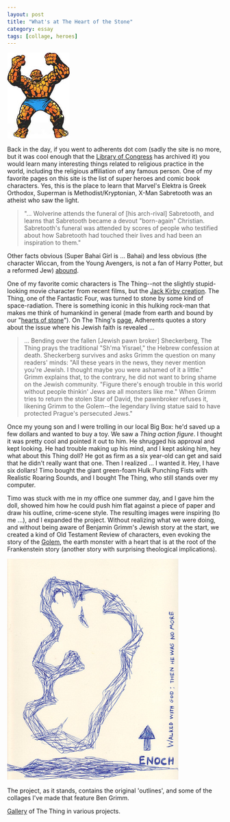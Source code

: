 ```yaml
---
layout: post
title: "What's at The Heart of the Stone"
category: essay
tags: [collage, heroes]
---
```


![The Thing](/assets/thing.jpg)

Back in the day, if you went to adherents dot com (sadly the site is no more, but it was cool enough that the [Library of Congress](https://www.loc.gov/item/lcwaN0003960/) has archived it) you would learn many interesting things related to religious practice in the world, including the religious affiliation of any famous person. One of my favorite pages on this site is the list of super heroes and comic book characters. Yes, this is the place to learn that Marvel's Elektra is Greek Orthodox, Superman is Methodist/Kryptonian, X-Man Sabretooth was an atheist who saw the light.

> "... Wolverine attends the funeral of [his arch-rival] Sabretooth, and learns that Sabretooth became a devout "born-again" Christian. Sabretooth's funeral was attended by scores of people who testified about how Sabretooth had touched their lives and had been an inspiration to them."

Other facts obvious (Super Bahai Girl is ... Bahai) and less obvious (the character Wiccan, from the Young Avengers, is not a fan of Harry Potter, but a reformed Jew) [abound](http://adherents.com/lit/comics/comic_book_religion.html).

One of my favorite comic characters is The Thing--not the slightly stupid-looking movie character from recent films, but the [Jack Kirby creation](http://adherents.com/lit/comics/Thing.html). The Thing, one of the Fantastic Four, was turned to stone by some kind of space-radiation. There is something iconic in this hulking rock-man that makes me think of humankind in general (made from earth and bound by our "[hearts of stone](http://www.biblegateway.com/passage/?search=Ezekiel%2036:26;&version=72;)"). On The Thing's [page](http://adherents.com/lit/comics/Thing.html), Adherents quotes a story about the issue where his Jewish faith is revealed ...

> ... Bending over the fallen [Jewish pawn broker] Sheckerberg, The Thing prays the traditional "Sh'ma Yisrael," the Hebrew confession at death. Sheckerberg survives and asks Grimm the question on many readers' minds: "All these years in the news, they never mention you're Jewish. I thought maybe you were ashamed of it a little." Grimm explains that, to the contrary, he did not want to bring shame on the Jewish community. "Figure there's enough trouble in this world without people thinkin' Jews are all monsters like me." When Grimm tries to return the stolen Star of David, the pawnbroker refuses it, likening Grimm to the Golem--the legendary living statue said to have protected Prague's persecuted Jews."

Once my young son and I were trolling in our local Big Box: he'd saved up a few dollars and wanted to buy a toy. We saw a *Thing action figure*. I thought it was pretty cool and pointed it out to him. He shrugged his approval and kept looking. He had trouble making up his mind, and I kept asking him, hey what about this Thing doll? He got as firm as a six year-old can get and said that he didn't really want that one. Then I realized ... I wanted it. Hey, I have six dollars! Timo bought the giant green-foam Hulk Punching Fists with Realistic Roaring Sounds, and I bought The Thing, who still stands over my computer.

Timo was stuck with me in my office one summer day, and I gave him the doll, showed him how he could push him flat against a piece of paper and draw his outline, crime-scene style. The resulting images were inspiring (to me ...), and I expanded the project. Without realizing what we were doing, and without being aware of Benjamin Grimm's Jewish story at the start, we created a kind of Old Testament Review of characters, even evoking the story of the [Golem](http://www.jewishvirtuallibrary.org/jsource/Judaism/Golem.html), the earth monster with a heart that is at the root of the Frankenstein story (another story with surprising theological implications). 

![The Thing as Enoch](/assets/Enoch.jpg)

The project, as it stands, contains the original 'outlines', and some of the collages I've made that feature Ben Grimm.

[Gallery](http://imby.net/images/galleries/collage-thing/) of The Thing in various projects. 
